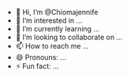 - 👋 Hi, I’m @Chiomajennife
- 👀 I’m interested in ...
- 🌱 I’m currently learning ...
- 💞️ I’m looking to collaborate on ...
- 📫 How to reach me ...
- 😄 Pronouns: ...
- ⚡ Fun fact: ...

<!---
Chiomajennife/Chiomajennife is a ✨ special ✨ repository because its `README.md` (this file) appears on your GitHub profile.
You can click the Preview link to take a look at your changes.
--->
